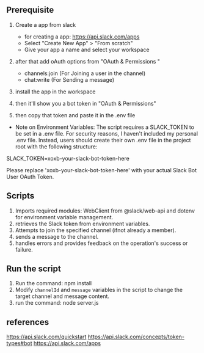 ## Prerequisite

1. Create a app from slack 
     - for creating a app: https://api.slack.com/apps
     - Select "Create New App" > "From scratch"
     - Give your app a name and select your workspace

2. after that add oAuth options from "OAuth & Permissions "
     - channels:join (For Joining a user in the channel)
     - chat:write (For Sending a message)

3. install the app in the workspace
4. then it'll show you a bot token in "OAuth & Permissions"
5. then copy that token and paste it in the .env file

- Note on Environment Variables:
The script requires a SLACK_TOKEN to be set in a .env file. For security reasons, I haven't included my personal .env file. Instead, users should create their own .env file in the project root with the following structure:

SLACK_TOKEN=xoxb-your-slack-bot-token-here

Please replace 'xoxb-your-slack-bot-token-here' with your actual Slack Bot User OAuth Token.


## Scripts 

1. Imports required modules: WebClient from @slack/web-api and dotenv for environment variable management.
2. retrieves the Slack token from environment variables.
3. Attempts to join the specified channel (ifnot already a member).
4. sends a message to the channel.
5. handles errors and provides feedback on the operation's success or failure.


## Run the script

1. Run the command: npm install
2. Modify `channelId` and `message` variables in the script to change the target channel and message content.
3. run the command: node server.js



## references

https://api.slack.com/quickstart
https://api.slack.com/concepts/token-types#bot
https://api.slack.com/apps